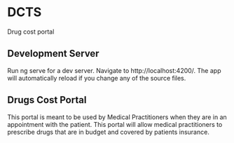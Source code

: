 # DCTS
Drug cost portal

## Development Server
Run ng serve for a dev server. Navigate to http://localhost:4200/. The app will automatically reload if you change any of the source files.

## Drugs Cost Portal
This portal is meant to be used by Medical Practitioners when they are in an appointment with the patient. This portal will allow medical practitioners to prescribe drugs that are in budget and covered by patients insurance.


